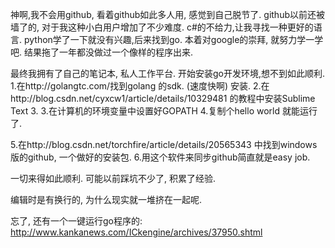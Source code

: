 神啊,我不会用github, 看着github如此多人用, 感觉到自己脱节了.
github以前还被墙了的, 对于我这种小白用户增加了不少难度.
c#的不给力,让我寻找一种更好的语言. python学了一下就没有兴趣,后来找到go.
本着对google的崇拜, 就努力学一学吧. 结果拖了一年都没做过一个像样的程序出来.

最终我拥有了自己的笔记本, 私人工作平台.
开始安装go开发环境,想不到如此顺利.
1.在http://golangtc.com/找到golang 的sdk. (速度快啊) 安装.
2.在http://blog.csdn.net/cyxcw1/article/details/10329481 的教程中安装Sublime Text 3.
3.在计算机的环境变量中设置好GOPATH
4.复制个hello world 就能运行了.


5.在http://blog.csdn.net/torchfire/article/details/20565343 中找到windows版的github, 一个做好的安装包.
6.用这个软件来同步github简直就是easy job. 

一切来得如此顺利. 可能以前踩坑不少了, 积累了经验.
 
 编辑时是有换行的, 为什么现实就一堆挤在一起呢.
 
 
 忘了, 还有一个一键运行go程序的:
 http://www.kankanews.com/ICkengine/archives/37950.shtml
